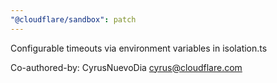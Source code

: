 ```yaml
---
"@cloudflare/sandbox": patch
---
```


Configurable timeouts via environment variables in isolation.ts

Co-authored-by: CyrusNuevoDia <cyrus@cloudflare.com>